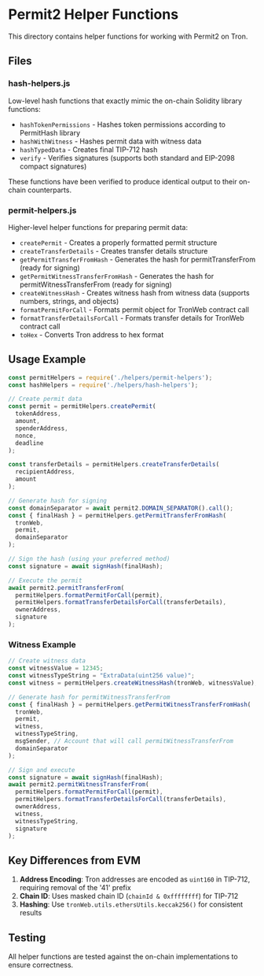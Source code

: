 # Permit2 Helper Functions

This directory contains helper functions for working with Permit2 on Tron.

## Files

### hash-helpers.js
Low-level hash functions that exactly mimic the on-chain Solidity library functions:
- `hashTokenPermissions` - Hashes token permissions according to PermitHash library
- `hashWithWitness` - Hashes permit data with witness data
- `hashTypedData` - Creates final TIP-712 hash
- `verify` - Verifies signatures (supports both standard and EIP-2098 compact signatures)

These functions have been verified to produce identical output to their on-chain counterparts.

### permit-helpers.js
Higher-level helper functions for preparing permit data:
- `createPermit` - Creates a properly formatted permit structure
- `createTransferDetails` - Creates transfer details structure
- `getPermitTransferFromHash` - Generates the hash for permitTransferFrom (ready for signing)
- `getPermitWitnessTransferFromHash` - Generates the hash for permitWitnessTransferFrom (ready for signing)
- `createWitnessHash` - Creates witness hash from witness data (supports numbers, strings, and objects)
- `formatPermitForCall` - Formats permit object for TronWeb contract call
- `formatTransferDetailsForCall` - Formats transfer details for TronWeb contract call
- `toHex` - Converts Tron address to hex format

## Usage Example

```javascript
const permitHelpers = require('./helpers/permit-helpers');
const hashHelpers = require('./helpers/hash-helpers');

// Create permit data
const permit = permitHelpers.createPermit(
  tokenAddress,
  amount,
  spenderAddress,
  nonce,
  deadline
);

const transferDetails = permitHelpers.createTransferDetails(
  recipientAddress,
  amount
);

// Generate hash for signing
const domainSeparator = await permit2.DOMAIN_SEPARATOR().call();
const { finalHash } = permitHelpers.getPermitTransferFromHash(
  tronWeb,
  permit,
  domainSeparator
);

// Sign the hash (using your preferred method)
const signature = await signHash(finalHash);

// Execute the permit
await permit2.permitTransferFrom(
  permitHelpers.formatPermitForCall(permit),
  permitHelpers.formatTransferDetailsForCall(transferDetails),
  ownerAddress,
  signature
);
```

### Witness Example

```javascript
// Create witness data
const witnessValue = 12345;
const witnessTypeString = "ExtraData(uint256 value)";
const witness = permitHelpers.createWitnessHash(tronWeb, witnessValue);

// Generate hash for permitWitnessTransferFrom
const { finalHash } = permitHelpers.getPermitWitnessTransferFromHash(
  tronWeb,
  permit,
  witness,
  witnessTypeString,
  msgSender, // Account that will call permitWitnessTransferFrom
  domainSeparator
);

// Sign and execute
const signature = await signHash(finalHash);
await permit2.permitWitnessTransferFrom(
  permitHelpers.formatPermitForCall(permit),
  permitHelpers.formatTransferDetailsForCall(transferDetails),
  ownerAddress,
  witness,
  witnessTypeString,
  signature
);
```

## Key Differences from EVM

1. **Address Encoding**: Tron addresses are encoded as `uint160` in TIP-712, requiring removal of the '41' prefix
2. **Chain ID**: Uses masked chain ID (`chainId & 0xffffffff`) for TIP-712
3. **Hashing**: Use `tronWeb.utils.ethersUtils.keccak256()` for consistent results

## Testing

All helper functions are tested against the on-chain implementations to ensure correctness.
